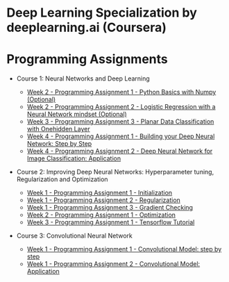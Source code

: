 # Deep Learning Specialization by deeplearning.ai (Coursera)

# Programming Assignments
* Course 1: Neural Networks and Deep Learning

  * [Week 2 - Programming Assignment 1 - Python Basics with Numpy (Optional)](https://github.com/kool7/Deep_Learning_Coursera/blob/master/Neural%20Network%20And%20Deep%20Learning/Python_Basics_With_Numpy_v3a.ipynb)
  * [Week 2 - Programming Assignment 2 - Logistic Regression with a Neural Network mindset (Optional)](https://github.com/kool7/Deep_Learning_Coursera/blob/master/Neural%20Network%20And%20Deep%20Learning/Logistic_Regression_with_a_Neural_Network_mindset_v6a.ipynb)
  * [Week 3 - Programming Assignment 3 - Planar Data Classification with Onehidden Layer](https://github.com/kool7/Deep_Learning_Specialization_Coursera_2020/blob/master/Neural%20Network%20And%20Deep%20Learning/week3/Planar_data_classification_with_onehidden_layer_v6c.ipynb)
  * [Week 4 - Programming Assignment 1 - Building your Deep Neural Network: Step by Step](https://github.com/kool7/Deep_Learning_Coursera/blob/master/Neural%20Network%20And%20Deep%20Learning/Building_your_Deep_Neural_Network_Step_by_Step_v8a.ipynb)
  * [Week 4 - Programming Assignment 2 - Deep Neural Network for Image Classification: Application](https://github.com/kool7/Deep_Learning_Coursera/blob/master/Neural%20Network%20And%20Deep%20Learning/Deep%2BNeural%2BNetwork%2B-%2BApplication%2Bv8.ipynb)

* Course 2: Improving Deep Neural Networks: Hyperparameter tuning, Regularization and Optimization

  * [Week 1 - Programming Assignment 1 - Initialization](https://github.com/kool7/Deep_Learning_Coursera/blob/master/Improving%20Deep%20Neural%20Networks%20Hyperparameter%20tuning%2C%20Regularization%20and%20Optimization/Initialization.ipynb)
  * [Week 1 - Programming Assignment 2 - Regularization](https://github.com/kool7/Deep_Learning_Coursera/blob/master/Improving%20Deep%20Neural%20Networks%20Hyperparameter%20tuning%2C%20Regularization%20and%20Optimization/Regularization_v2a.ipynb)
  * [Week 1 - Programming Assignment 3 - Gradient Checking](https://github.com/kool7/Deep_Learning_Coursera/blob/master/Improving%20Deep%20Neural%20Networks%20Hyperparameter%20tuning%2C%20Regularization%20and%20Optimization/Gradient%2BChecking%2Bv1.ipynb)
  * [Week 2 - Programming Assignment 1 - Optimization](https://github.com/kool7/Deep_Learning_Coursera/blob/master/Improving%20Deep%20Neural%20Networks%20Hyperparameter%20tuning%2C%20Regularization%20and%20Optimization/Optimization_methods_v1b.ipynb)
  * [Week 3 - Programming Assignment 1 - Tensorflow Tutorial](https://github.com/kool7/Deep_Learning_Specialization_Coursera_2020/blob/master/Improving%20Deep%20Neural%20Networks%20Hyperparameter%20tuning%2C%20Regularization%20and%20Optimization/TensorFlow_Tutorial_v3b.ipynb)

* Course 3: Convolutional Neural Network
 
  * [Week 1 - Programming Assignment 1 - Convolutional Model: step by step](https://github.com/kool7/Deep_Learning_Specialization_Coursera_2020/blob/master/Convolutional%20Neural%20Network/Convolution_model_Step_by_Step_v2a.ipynb)
  * [Week 1 - Programming Assignment 2 - Convolutional Model: Application](https://github.com/kool7/Deep_Learning_Specialization_Coursera_2020/blob/master/Convolutional%20Neural%20Network/Convolution_model_Application_v1a.ipynb)
